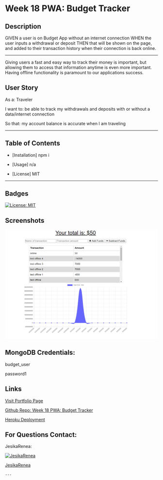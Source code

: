 
  # Week 18 PWA: Budget Tracker
  
  ## Description 

GIVEN a user is on Budget App without an internet connection
WHEN the user inputs a withdrawal or deposit
THEN that will be shown on the page, and added to their transaction history when their connection is back online.

---

Giving users a fast and easy way to track their money is important, but allowing them to access that information anytime is even more important. Having offline functionality is paramount to our applications success.

  ## User Story
  
  As a:
   Traveler 
  
  I want to:
   be able to track my withdrawals and deposits with or without a data/internet connection
   
  So that: my account balance is accurate when I am traveling

  ---
  
  
  ## Table of Contents
  
  * [Installation] npm i
  
  * [Usage] n/a
  
  * [License] MIT          
  
  
  ---
  
  ## Badges
    
 [![License: MIT](https://img.shields.io/badge/License-MIT-yellow.svg)](https://opensource.org/licenses/MIT)
  

  ## Screenshots
![index.html](public/assets/images/SS_BudgetTracker.png)

## MongoDB Credentials:
budget_user

password1


    
  ## Links 

  [Visit Portfolio Page](https://JesikaRenea.github.io/)

  [Github Repo: Week 18 PWA: Budget Tracker](https://github.com/JesikaRenea/Budget_Tracker)

  [Heroku Deployment](https://budget-tracker-jh.herokuapp.com)



  ## For Questions Contact:

  JesikaRenea:


  [![JesikaRenea](https://avatars1.githubusercontent.com/u/57422359?v=4)](https://github.com/JesikaRenea)

  [JesikaRenea](https://github.com/JesikaRenea)
  
    ---
  